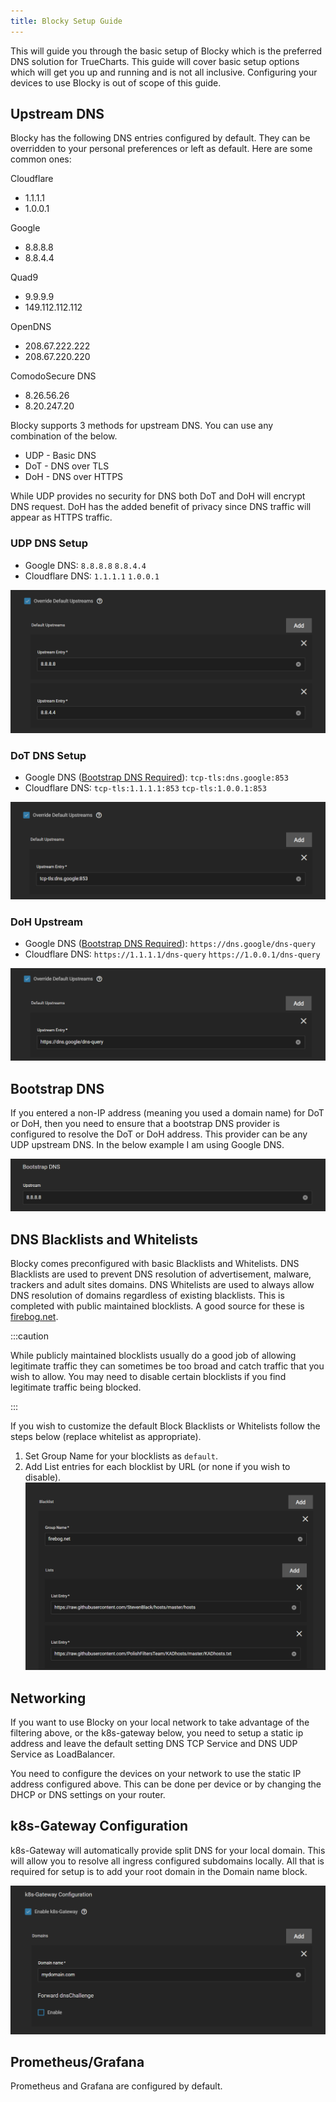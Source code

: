 ```yaml
---
title: Blocky Setup Guide
---
```


This will guide you through the basic setup of Blocky which is the preferred DNS solution for TrueCharts. This guide will cover basic setup options which will get you up and running and is not all inclusive. Configuring your devices to use Blocky is out of scope of this guide.

## Upstream DNS

Blocky has the following DNS entries configured by default. They can be overridden to your personal preferences or left as default. Here are some common ones:

Cloudflare

- 1.1.1.1
- 1.0.0.1

Google

- 8.8.8.8
- 8.8.4.4

Quad9

- 9.9.9.9
- 149.112.112.112

OpenDNS

- 208.67.222.222
- 208.67.220.220

ComodoSecure DNS

- 8.26.56.26
- 8.20.247.20

Blocky supports 3 methods for upstream DNS. You can use any combination of the below.

- UDP - Basic DNS
- DoT - DNS over TLS
- DoH - DNS over HTTPS

While UDP provides no security for DNS both DoT and DoH will encrypt DNS request. DoH has the added benefit of privacy since DNS traffic will appear as HTTPS traffic.

### UDP DNS Setup

- Google DNS: `8.8.8.8` `8.8.4.4`
- Cloudflare DNS: `1.1.1.1` `1.0.0.1`

![blocky-udp-upstream-google](./img/blocky-udp-upstream-google.png)

### DoT DNS Setup

- Google DNS ([Bootstrap DNS Required](#bootstrap-dns)): `tcp-tls:dns.google:853`
- Cloudflare DNS: `tcp-tls:1.1.1.1:853` `tcp-tls:1.0.0.1:853`

![blocky-dot-upstream-google](./img/blocky-dot-upstream-google.png)

### DoH Upstream

- Google DNS ([Bootstrap DNS Required](#bootstrap-dns)): `https://dns.google/dns-query`
- Cloudflare DNS: `https://1.1.1.1/dns-query` `https://1.0.0.1/dns-query`

![blocky-doh-upstream-google](./img/blocky-doh-upstream-google.png)

## Bootstrap DNS

If you entered a non-IP address (meaning you used a domain name) for DoT or DoH, then you need to ensure that a bootstrap DNS provider
is configured to resolve the DoT or DoH address. This provider can be any UDP upstream DNS.
In the below example I am using Google DNS.

![blocky-bootstrap-google](./img/blocky-bootstrap-google.png)

## DNS Blacklists and Whitelists

Blocky comes preconfigured with basic Blacklists and Whitelists. DNS Blacklists are used to prevent DNS resolution of advertisement, malware, trackers and adult sites domains. DNS Whitelists are used to always allow DNS resolution of domains regardless of existing blacklists. This is completed with public maintained blocklists. A good source for these is [firebog.net](https://firebog.net).

:::caution

While publicly maintained blocklists usually do a good job of allowing legitimate traffic they
can sometimes be too broad and catch traffic that you wish to allow. You may need to disable
certain blocklists if you find legitimate traffic being blocked.

:::

If you wish to customize the default Block Blacklists or Whitelists follow the steps below (replace whitelist as appropriate).

1. Set Group Name for your blocklists as `default`.
2. Add List entries for each blocklist by URL (or none if you wish to disable).
   ![blocky-blacklist](./img/blocky-blacklist.png)

## Networking

If you want to use Blocky on your local network to take advantage of the filtering above, or the k8s-gateway below, you
need to setup a static ip address and leave the default setting DNS TCP Service and DNS UDP Service as LoadBalancer.

You need to configure the devices on your network to use the static IP address configured above. This can be done per device or by changing the DHCP or DNS settings on your router.

## k8s-Gateway Configuration

k8s-Gateway will automatically provide split DNS for your local domain. This will allow
you to resolve all ingress configured subdomains locally. All that is required for setup
is to add your root domain in the Domain name block.

![blocky-k8s-gateway](./img/blocky-k8s-gateway.png)

## Prometheus/Grafana

Prometheus and Grafana are configured by default.
